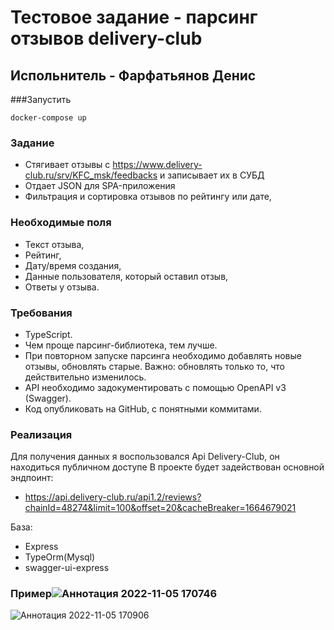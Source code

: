 # Тестовое задание - парсинг отзывов delivery-club
## Испольнитель - Фарфатьянов Денис

###Запустить
```
docker-compose up 
```

### Задание
- Стягивает отзывы с https://www.delivery-club.ru/srv/KFC_msk/feedbacks и записывает их в СУБД
- Отдает JSON для SPA-приложения
- Фильтрация и сортировка отзывов по рейтингу или дате,

### Необходимые поля
  - Текст отзыва,
  - Рейтинг,
  - Дату/время создания,
  - Данные пользователя, который оставил отзыв,
  - Ответы у отзыва.

### Требования
- TypeScript.
- Чем проще парсинг-библиотека, тем лучше.
- При повторном запуске парсинга необходимо добавлять новые отзывы, обновлять старые. Важно: обновлять только то, что действительно изменилось.
- API необходимо задокументировать с помощью OpenAPI v3 (Swagger).
- Код опубликовать на GitHub, с понятными коммитами.


### Реализация
Для получения данных я воспользовался Api Delivery-Club, он находиться публичном доступе
В проекте будет задействован основной эндпоинт:
-  https://api.delivery-club.ru/api1.2/reviews?chainId=48274&limit=100&offset=20&cacheBreaker=1664679021

База:
- Express
- TypeOrm(Mysql)
- swagger-ui-express

### Пример![Аннотация 2022-11-05 170746](https://user-images.githubusercontent.com/49876179/200121465-0ec68eea-cddb-440e-a17c-d366b05d55ee.png)
![Аннотация 2022-11-05 170906](https://user-images.githubusercontent.com/49876179/200121516-70e3d3d7-6b8f-4700-b922-7c374bc2cb7c.png)

